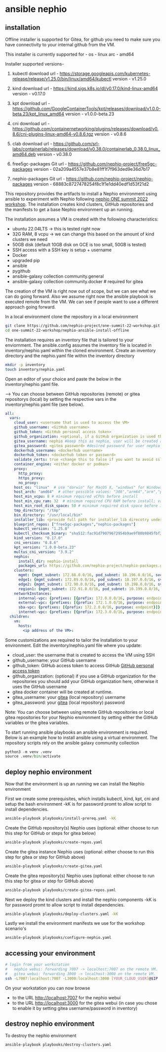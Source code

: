 # ansible nephio

## installation

Offline installer is supported for Gitea, for github you need to make sure you have connectivity to your internal github from the VM.

This installer is currently supported for - 
os - linux
arc - amd64

Installer supported versions-
1. kubectl
download url - https://storage.googleapis.com/kubernetes-release/release/v1.25.0/bin/linux/amd64/kubectl
version - v1.25.0

2. kind
download url - https://kind.sigs.k8s.io/dl/v0.17.0/kind-linux-amd64
version - v0.17.0

3. kpt
download url - https://github.com/GoogleContainerTools/kpt/releases/download/v1.0.0-beta.23/kpt_linux_amd64
version - v1.0.0-beta.23 

4. cni
download url - https://github.com/containernetworking/plugins/releases/download/v0.8.6/cni-plugins-linux-amd64-v0.8.6.tgz
version - v0.8.6

5. clab
download url -  https://github.com/srl-labs/containerlab/releases/download/v0.38.0/containerlab_0.38.0_linux_amd64.deb
version - v0.38.0

6. free5gc-packages
Git url - https://github.com/nephio-project/free5gc-packages
version - 02a209a4557e37b8e81ff1f7f963ded9e36d7b17

7. nephio-packages
Git url - https://github.com/nephio-project/nephio-packages
version - 68883c8727478254f8c1f1e1dd40edf1d53f21d2



This repository provides the artifacts to install a Nephio environment using ansible to experiment with Nephio following [nephio ONE summit 2022 workshop](https://github.com/nephio-project/one-summit-22-workshop). The installation creates kind clusters, GitHub repositories and the manifests to get a base Nephio environment up an running.

The installation assumes a VM is created with the following characteristics:

- ubuntu 22.04LTS -> this is tested right now
- 32G RAM, 8 vcpu -> we can change this based on the amount of kind clusters we need
- 50GB disk (default 10GB disk on GCE is too small, 50GB is tested)
- SSH access with a SSH key is setup + username
- Docker
- upgraded pip
- ansible
- pygithub
- ansible-galaxy collection community.general
- ansible-galaxy collection community.docker # required for gitea

The creation of the VM is right now out of scope, but we can see what we can do going forward.
Also we assume right now the ansible playbook is executed remote from the VM. We can see if people want to use a different approach going forward.

In a local environment clone the repository in a local environment

```bash
git clone https://github.com/nephio-project/one-summit-22-workshop.git
cd one-summit-22-workshop/nephio-ansible-install-offline
```

The installation requires an inventory file that is tailored to your enviornment. The ansible.config assumes the inventory file is located in inventory/nephio.yaml within the cloned environment. Create an inventory directory and the nephio.yaml file within the inventory directory

```bash
mkdir -p inventory
touch inventory/nephio.yaml
```

Open an editor of your choice and paste the below in the inventory/nephio.yaml file.

--> You can choose between GitHub repositories (remote) or gitea repositorys (local) by setting the respective vars in the inventory/nephio.yaml file (see below).

```yaml
all:
  vars:
    cloud_user: <username that is used to access the VM>
    github_username: <GitHub username>
    github_token: <GitHub personal access token>
    github_organization: <optional, if a GitHub organization is used this should be filled out with the GitHub organization>
    gitea_username: nephio #keep this as nephio, user will be created at runtime
    gitea_password: <gitea password> #desired password for user nephio
    dockerhub_username: <dockerhub username>
    dockerhub_token: <dockerhub token or password>
    validate_certs: true <change this to false if you want to avoid ssl/tls check>
    container_engine: <either docker or podman>
    proxy:
      http_proxy: 
      https_proxy:
      no_proxy:
    host_os: "linux"  # use "darwin" for MacOS X, "windows" for Windows
    host_arch: "amd64"  # other possible values: "386","arm64","arm","ppc64le","s390x"
    host_min_vcpu: 8 # minimum required vCPUs before install
    host_min_cpu_ram: 32  # minimum required CPU RAM before install; value in GB
    host_min_root_disk_space: 50 # minimum required disk space before install; value in GB
    tmp_directory: "/tmp"
    bin_directory: "/usr/local/bin"
    installer_lib: <provide full path for installer_lib direcotry under nephio-ansible-install-offline>
    blueprint_repos: ["free5gc-packages","nephio-packages"]
    kubectl_version: "1.25.0"
    kubectl_checksum_binary: "sha512:fac91d79079672954b9ae9f80b9845fbf373e1c4d3663a84cc1538f89bf70cb85faee1bcd01b6263449f4a2995e7117e1c85ed8e5f137732650e8635b4ecee09"
    kind_version: "0.17.0"
    cni_version: "0.8.6"
    kpt_version: "1.0.0-beta.23"
    multus_cni_version: "3.9.2"
    nephio:
      install_dir: nephio-install
      packages_url: https://github.com/nephio-project/nephio-packages.git
    clusters:
      mgmt: {mgmt_subnet: 172.88.0.0/16, pod_subnet: 10.196.0.0/16, svc_subnet: 10.96.0.0/16}
      edge1: {mgmt_subnet: 172.89.0.0/16, pod_subnet: 10.197.0.0/16, svc_subnet: 10.97.0.0/16}
      edge2: {mgmt_subnet: 172.90.0.0/16, pod_subnet: 10.198.0.0/16, svc_subnet: 10.98.0.0/16}
      region1: {mgmt_subnet: 172.91.0.0/16, pod_subnet: 10.199.0.0/16, svc_subnet: 10.99.0.0/16}
    networkInstances:
      internal-vpc: {prefixes: [{prefix: 172.0.0.0/16, purpose: endpoint}]}
      external-vpc: {prefixes: [{prefix: 172.1.0.0/16, purpose: endpoint}]}
      sba-vpc: {prefixes: [{prefix: 172.2.0.0/16, purpose: endpoint}]}
      internet-vpc: {prefixes: [{prefix: 172.3.0.0/16, purpose: endpoint}, {prefix: 10.0.0.0/8, purpose: pool}]}
  children:
    vm:
      hosts:
        <ip address of the VM>:
```

Some customizations are required to tailor the installation to your environment. Edit the inventory/nephio.yaml file where you update:

- cloud_user: the username that is created to access the VM using SSH
- github_username: your GitHub username
- github_token: GitHub access token to access GitHub [GitHub personal access token](https://docs.github.com/en/enterprise-server@3.4/authentication/keeping-your-account-and-data-secure/creating-a-personal-access-token)
- github_organization: (optional) if you use a GitHub organization for the repositories you should add your GitHub organization here, otherwise it uses the GitHub username
- gitea docker container will be created at runtime.
- gitea_username: your [gitea](https://gitea.io) (local repository) username
- gitea_password: your [gitea](https://gitea.io) (local repository) password

Note: You can choose between using remote GitHub repositories or local gitea repositories for your Nephio environment by setting either the GitHub variables or the gitea variables.

To start running ansible playbooks an ansible environment is required. Below is an example how to install ansible using a virtual environment. The repository scripts rely on the ansible galaxy community collection

```python
python3 -m venv .venv
source .venv/bin/activate
```

## deploy nephio environment

Now that the environment is up an running we can install the Nephio environment

First we create some prerequisites, which installs kubectl, kind, kpt, cni and setup the bash environment
-kK is for password promt to allow script to install dependencies.

```bash
ansible-playbook playbooks/install-prereq.yaml -kK
```

Create the GitHub repository(s) Nephio uses (optional: either choose to run this step for GitHub or steps for gitea below)

```bash
ansible-playbook playbooks/create-repos.yaml
```

Create the gitea instance Nephio uses (optional: either choose to run this step for gitea or step for GitHub above)

```bash
ansible-playbook playbooks/create-gitea.yaml
```

Create the gitea repository(s) Nephio uses (optional: either choose to run this step for gitea or step for GitHub above)

```bash
ansible-playbook playbooks/create-gitea-repos.yaml
```

Next we deploy the kind clusters and install the nephio components
-kK is for password promt to allow script to install dependencies.

```bash
ansible-playbook playbooks/deploy-clusters.yaml -kK
```

Lastly we install the environment manifests we use for the workshop scenario's

```bash
ansible-playbook playbooks/configure-nephio.yaml
```

## accessing your environment

```bash
# login from your workstation
#   nephio webui: forwarding 7007 -> localhost:7007 on the remote VM.
#   gitea webui: forwarding 3000 -> localhost:3000 on the remote VM.
ssh -L7007:localhost:7007 -L3000:localhost:3000 [YOUR_CLOUD_USER]@$IP
```

On your workstation you can now browse
* to the URL [http://localhost:7007](http://localhost:7007) for the nephio webui
* to the URL [http://localhost:3000](http://localhost:3000) for the gitea webui (in case you chose to enable it by setting gitea username/password in inventory)

## destroy nephio environment

To destroy the nephio environment

```bash
ansible-playbook playbooks/destroy-clusters.yaml
```
